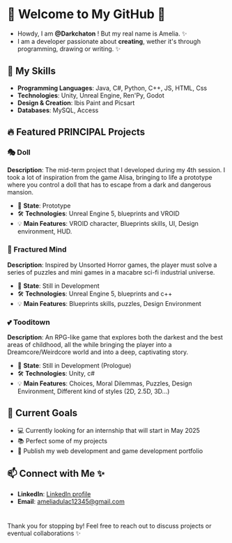 # 🌟 Welcome to My GitHub 🌟
 
- Howdy, I am **@Darkchaton** ! But my real name is Amelia. ✨
- I am a developer passionate about **creating**, wether it's through programming, drawing or writing. ✨ 

## 🎯 My Skills

- **Programming Languages**: Java, C#, Python, C++, JS, HTML, Css
- **Technologies**: Unity, Unreal Engine, Ren'Py, Godot
- **Design & Creation**: Ibis Paint and Picsart
- **Databases**: MySQL, Access

## 🔥 Featured PRINCIPAL Projects

### 🎭 Doll
**Description**: The mid-term project that I developed during my 4th session. I took a lot of inspiration from the game Alisa, bringing to life a prototype where you control a doll that has to escape from a dark and dangerous mansion.

- 🌱 **State**: Prototype
- 🛠️ **Technologies**: Unreal Engine 5, blueprints and VROID
- 💡 **Main Features**: VROID character, Blueprints skills, UI, Design environment, HUD.

### 🧠 Fractured Mind
**Description**: Inspired by Unsorted Horror games, the player must solve a series of puzzles and mini games in a macabre sci-fi industrial universe. 

- 🌱 **State**: Still in Development
- 🛠️ **Technologies**: Unreal Engine 5, blueprints and c++
- 💡 **Main Features**: Blueprints skills, puzzles, Design Environment

### 💕 Tooditown
**Description**: An RPG-like game that explores both the darkest and the best areas of childhood, all the while bringing the player into a Dreamcore/Weirdcore world and into a deep, captivating story.

- 🌱 **State**: Still in Development (Prologue)
- 🛠️ **Technologies**: Unity, c#
- 💡 **Main Features**: Choices, Moral Dilemmas, Puzzles, Design Environment, Different kind of styles (2D, 2.5D, 3D...)

## 🚀 Current Goals

- 💻 Currently looking for an internship that will start in May 2025
- 📚 Perfect some of my projects
- 🎨 Publish my web development and game development portfolio

## 📫 Connect with Me  ✨

- **LinkedIn**: [LinkedIn profile](https://www.linkedin.com/in/amélia-d-239496324/)
- **Email**: ameliadulac12345@gmail.com

#

Thank you for stopping by! Feel free to reach out to discuss projects or eventual collaborations ✨
